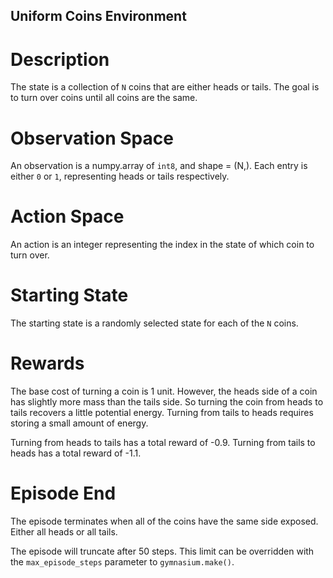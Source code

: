 Uniform Coins Environment
-------------------------

# Description

The state is a collection of `N` coins that are either 
heads or tails. The goal is to turn over coins until 
all coins are the same.

# Observation Space

An observation is a numpy.array of `int8`, and shape = (N,).
Each entry is either `0` or `1`, representing heads or tails
respectively.

# Action Space

An action is an integer representing the index in the state
of which coin to turn over.

# Starting State

The starting state is a randomly selected state for each of the `N` coins.

# Rewards

The base cost of turning a coin is 1 unit. However,
the heads side of a coin has slightly more mass than 
the tails side. So turning the coin from heads to tails
recovers a little potential energy. Turning from tails to
heads requires storing a small amount of energy.

Turning from heads to tails has a total reward of -0.9.
Turning from tails to heads has a total reward of -1.1.

# Episode End

The episode terminates when all of the coins have the same
side exposed. Either all heads or all tails. 

The episode will truncate after 50 steps. This limit can
be overridden with the `max_episode_steps` parameter to 
`gymnasium.make()`.

